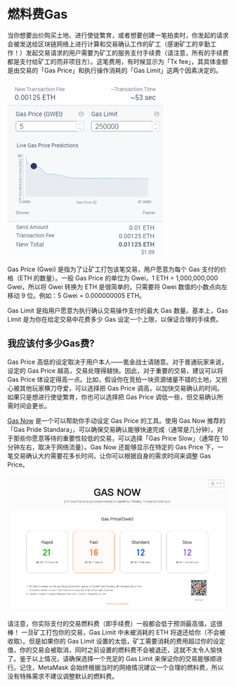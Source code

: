 # 燃料费Gas

当你想要出价购买土地、进行使徒繁育，或者想要创建一笔拍卖时，你发起的请求会被发送给区块链网络上进行计算和交易确认工作的矿工（感谢矿工的辛勤工作！）发起交易请求的用户需要为矿工的服务支付手续费（请注意，所有的手续费都是支付给矿工的而非项目方）。这笔费用，有时候显示为「Tx fee」，其具体金额是由交易的「Gas Price」和执行操作消耗的「Gas Limit」这两个因素决定的。

![Metamask Gas Price and Tx Fees](../../.gitbook/assets/metamask_gasprice.png)

Gas Price \(Gwei\) 是指为了让矿工打包该笔交易，用户愿意为每个 Gas 支付的价格（ETH 的数量）。一般 Gas Price 的单位为 Gwei，1 ETH = 1,000,000,000 Gwei，所以将 Gwei 转换为 ETH 是很简单的，只需要将 Gwei 数值的小数点向左移动 9 位。例如：5 Gwei = 0.000000005 ETH。

Gas Limit 是指用户愿意为执行确认交易操作支付的最大 Gas 数量。基本上，Gas Limit 是为你在给定交易中花费多少 Gas 设定一个上限，以保证合理的手续费。


## 我应该付多少Gas费?

Gas Price 高低的设定取决于用户本人——氪金战士请随意。对于普通玩家来说，设定的 Gas Price 越高，交易处理得越快。因此，对于重要的交易，建议可以将 Gas Price 体设定得高一点。比如，假设你在竞拍一块资源储量不错的土地，又担心被其他玩家横刀夺爱，可以选择把 Gas Price 调高，以加快交易确认的时间。如果只是想进行使徒繁育，你也可以选择把 Gas Price 调低一些，但交易确认所需时间会更长。

[Gas Now](https://gasnow.org) 是一个可以帮助你手动设定 Gas Price 的工具。使用 Gas Now 推荐的「Gas Pride Standara」，可以确保交易确认能够快速完成（通常是几分钟）。对于那些你愿意等待的重要性较低的交易，可以选择「Gas Price Slow」（通常在 10 分钟左右，取决于网络流量）。Gas Now 还能够显示在特定的 Gas Price 下，一笔交易确认大约需要花多长时间，让你可以根据自身的需求时间来调整 Gas Price。

![Gasnow Gadget](../../.gitbook/assets/gasnow.png)

请注意，你实际支付的交易燃料费（即手续费）一般都会低于预测最高值，这很棒！ 一旦矿工打包你的交易，Gas Limit 中未被消耗的 ETH 将退还给你（不会被收取）。但是如果你的 Gas Limit 设置的太低，矿工需要消耗的费用超过你的设定值，你的交易会被取消，同时之前设置的燃料费不会被退还，这就不太令人愉快了。鉴于以上情况，请确保选择一个充足的 Gas Limit 来保证你的交易能够顺进行。记住，MetaMask 会始终根据当时的网络情况建议一个合理的燃料费，所以没有特殊需求不建议调整默认的燃料费。

